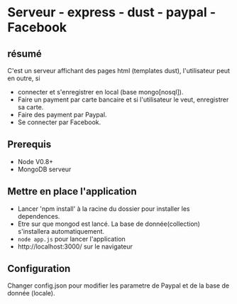 # Serveur - express - dust - paypal - Facebook

## résumé

C'est un serveur affichant des pages html (templates dust), l'utilisateur peut en outre,  si
	
   * connecter et s'enregistrer en local (base mongo[nosql]).
   * Faire un payment par carte bancaire et si l'utilisateur le veut, enregistrer sa carte.
   * Faire des payment par Paypal.
   * Se connecter par Facebook. 

## Prerequis

   * Node V0.8+
   * MongoDB serveur
   
## Mettre en place l'application

   * Lancer 'npm install'  à la racine du dossier pour installer les dependences.
   * Etre sur que mongod est lancé. La base de donnée(collection) s'installera automatiquement.
   * `node app.js` pour lancer l'application
   * http://localhost:3000/ sur le navigateur

## Configuration

   Changer config.json pour modifier les parametre de Paypal et de la base de donnée (locale).
   

